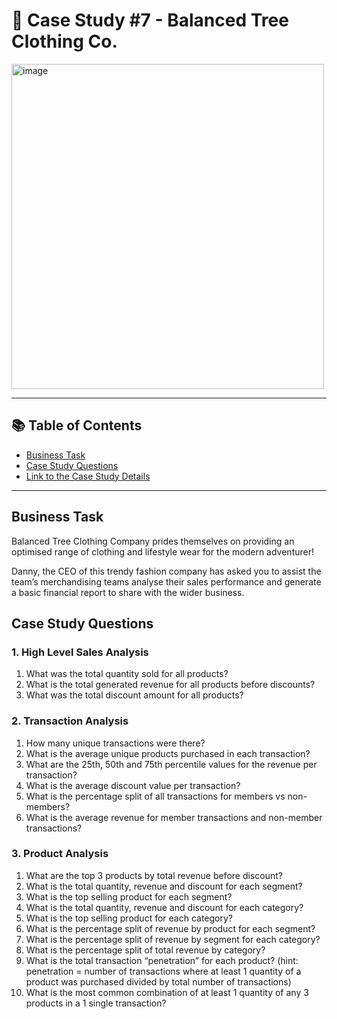 # 🥑 Case Study #7 - Balanced Tree Clothing Co.

<img src="https://8weeksqlchallenge.com/images/case-study-designs/7.png" width="500" height="520" alt="image">

***
## 📚 Table of Contents
- [Business Task](#business-task)
- [Case Study Questions](#case-study-questions)
- [Link to the Case Study Details](https://8weeksqlchallenge.com/case-study-7/)
***
## Business Task
Balanced Tree Clothing Company prides themselves on providing an optimised range of clothing and lifestyle wear for the modern adventurer!

Danny, the CEO of this trendy fashion company has asked you to assist the team’s merchandising teams analyse their sales performance and generate a basic financial report to share with the wider business.

## Case Study Questions
### **1. High Level Sales Analysis**
1. What was the total quantity sold for all products?
2. What is the total generated revenue for all products before discounts?
3. What was the total discount amount for all products?
### **2. Transaction Analysis**
1. How many unique transactions were there?
2. What is the average unique products purchased in each transaction?
3. What are the 25th, 50th and 75th percentile values for the revenue per transaction?
4. What is the average discount value per transaction?
5. What is the percentage split of all transactions for members vs non-members?
6. What is the average revenue for member transactions and non-member transactions?
### **3. Product Analysis**
1. What are the top 3 products by total revenue before discount?
2. What is the total quantity, revenue and discount for each segment?
3. What is the top selling product for each segment?
4. What is the total quantity, revenue and discount for each category?
5. What is the top selling product for each category?
6. What is the percentage split of revenue by product for each segment?
7. What is the percentage split of revenue by segment for each category?
8. What is the percentage split of total revenue by category?
9. What is the total transaction “penetration” for each product? (hint: penetration = number of transactions where at least 1 quantity of a product was purchased divided by total number of transactions)
10. What is the most common combination of at least 1 quantity of any 3 products in a 1 single transaction?